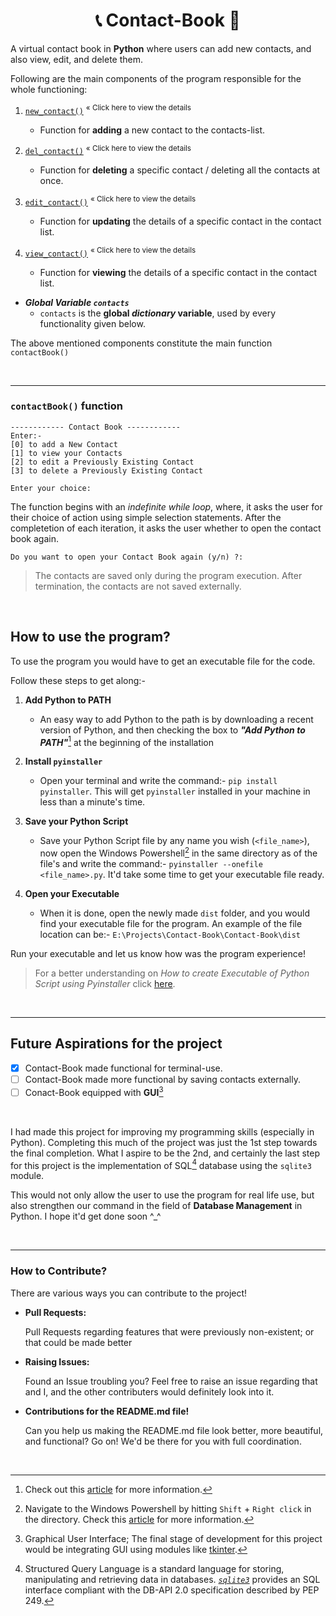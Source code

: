 <h1 align = "center"> 📞 Contact-Book 📕 </h1>

 A virtual contact book in **Python** where users can add new contacts, and also view, edit, and delete them.

Following are the main components of the program responsible for the whole functioning:

1. [`new_contact()`](https://github.com/TERNION-1121/Contact-Book/blob/main/Functions%20in%20Detail/1-new_contact.md) <sup> « Click here to view the details </sup>
   * Function for **adding** a new contact to the contacts-list.
   
2. [`del_contact()`](https://github.com/TERNION-1121/Contact-Book/blob/main/Functions%20in%20Detail/2-del_contact.md) <sup> « Click here to view the details </sup>
   * Function for **deleting** a specific contact / deleting all the contacts at once.
   
3. [`edit_contact()`](https://github.com/TERNION-1121/Contact-Book/blob/main/Functions%20in%20Detail/3-edit_contact().md) <sup> « Click here to view the details </sup>
   * Function for **updating** the details of a specific contact in the contact list.
   
4. [`view_contact()`](https://github.com/TERNION-1121/Contact-Book/blob/main/Functions%20in%20Detail/4-view_details.md) <sup> « Click here to view the details </sup>
   * Function for **viewing** the details of a specific contact in the contact list.
 
- ***Global Variable `contacts`***
   * `contacts` is the **global _dictionary_ variable**, used by every functionality given below.
   
 The above mentioned components constitute the main function `contactBook()`
 
<br>
<hr>

 ### **`contactBook()` function**
 
 ```
 ------------ Contact Book ------------
Enter:-
[0] to add a New Contact
[1] to view your Contacts
[2] to edit a Previously Existing Contact
[3] to delete a Previously Existing Contact

Enter your choice:
```

 The function begins with an _indefinite while loop_, where, it asks the user for their choice of action using simple selection statements.
 After the completetion of each iteration, it asks the user whether to open the contact book again.
 
 ```
 Do you want to open your Contact Book again (y/n) ?:
 ```
 
 > The contacts are saved only during the program execution. After termination, the contacts are not saved externally.
 
 <br>
 
 ## How to use the program?
 
 To use the program you would have to get an executable file for the code.
  
 Follow these steps to get along:-
 
1. **Add Python to PATH**
    - An easy way to add Python to the path is by downloading a recent version of Python, and then checking the box to ***"Add Python to PATH"***[^1] at the beginning of the installation
2. **Install `pyinstaller`**
    - Open your terminal and write the command:- `pip install pyinstaller`. This will get `pyinstaller` installed in your machine in less than a minute's time.
 
3. **Save your Python Script**
    - Save your Python Script file by any name you wish (`<file_name>`), now open the Windows Powershell[^2] in the same directory as of the file's and write the command:- `pyinstaller --onefile <file_name>.py`. It'd take some time to get your executable file ready.

4. **Open your Executable**
   - When it is done, open the newly made `dist` folder, and you would find your executable file for the program. An example of the file location can be:- `E:\Projects\Contact-Book\Contact-Book\dist`
 
 Run your executable and let us know how was the program experience!
 
 > For a better understanding on *How to create Executable of Python Script using Pyinstaller* click [here](https://datatofish.com/executable-pyinstaller/).
 
 <br>
 <hr>
 
## Future Aspirations for the project

- [x] Contact-Book made functional for terminal-use.
- [ ] Contact-Book made more functional by saving contacts externally.
- [ ] Conact-Book equipped with **GUI**[^3]

<br>

I had made this project for improving my programming skills (especially in Python). Completing this much of the project was just the 1st step towards the final completion. What I aspire to be the 2nd, and certainly the last step for this project is the implementation of SQL[^4] database using the `sqlite3` module.

This would not only allow the user to use the program for real life use, but also strengthen our command in the field of **Database Management** in Python.
I hope it'd get done soon ^_^

<br>
<hr>

### How to Contribute?

There are various ways you can contribute to the project!

- **Pull Requests:**
 
  Pull Requests regarding features that were previously non-existent; or that could be made better
- **Raising Issues:**
 
  Found an Issue troubling you? Feel free to raise an issue regarding that and I, and the other contributers would definitely look into it.
- **Contributions for the README.md file!**
 
  Can you help us making the README.md file look better, more beautiful, and functional? Go on! We'd be there for you with full coordination.
 
 <br>

[^1]: Check out this [article](https://datatofish.com/add-python-to-windows-path/) for more information.
[^2]: Navigate to the Windows Powershell by hitting `Shift` + `Right click` in the directory. Check this [article](https://docs.microsoft.com/en-us/powershell/scripting/windows-powershell/starting-windows-powershell?view=powershell-7.2) for more information.
[^3]: Graphical User Interface; The final stage of development for this project would be integrating GUI using modules like [tkinter](https://docs.python.org/3/library/tkinter.html).
[^4]: Structured Query Language is a standard language for storing, manipulating and retrieving data in databases. [*`sqlite3`*](https://docs.python.org/3/library/sqlite3.html) provides an SQL interface compliant with the DB-API 2.0 specification described by PEP 249.
